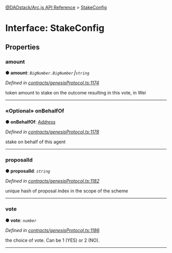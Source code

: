 [@DAOstack/Arc.js API Reference](../README.md) > [StakeConfig](../interfaces/stakeconfig.md)



# Interface: StakeConfig


## Properties
<a id="amount"></a>

###  amount

**●  amount**:  *`BigNumber.BigNumber`⎮`string`* 

*Defined in [contracts/genesisProtocol.ts:1174](https://github.com/daostack/arc.js/blob/6909d59/lib/contracts/genesisProtocol.ts#L1174)*



token amount to stake on the outcome resulting in this vote, in Wei




___

<a id="onbehalfof"></a>

### «Optional» onBehalfOf

**●  onBehalfOf**:  *[Address](../#address)* 

*Defined in [contracts/genesisProtocol.ts:1178](https://github.com/daostack/arc.js/blob/6909d59/lib/contracts/genesisProtocol.ts#L1178)*



stake on behalf of this agent




___

<a id="proposalid"></a>

###  proposalId

**●  proposalId**:  *`string`* 

*Defined in [contracts/genesisProtocol.ts:1182](https://github.com/daostack/arc.js/blob/6909d59/lib/contracts/genesisProtocol.ts#L1182)*



unique hash of proposal index in the scope of the scheme




___

<a id="vote"></a>

###  vote

**●  vote**:  *`number`* 

*Defined in [contracts/genesisProtocol.ts:1186](https://github.com/daostack/arc.js/blob/6909d59/lib/contracts/genesisProtocol.ts#L1186)*



the choice of vote. Can be 1 (YES) or 2 (NO).




___


